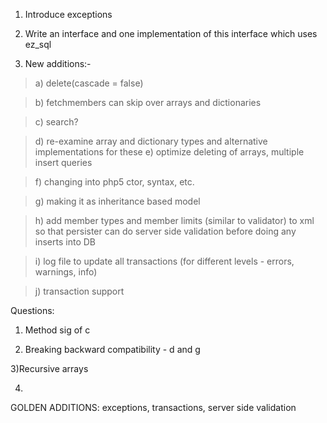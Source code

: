 1) Introduce exceptions

2) Write an interface and one implementation of this interface which uses ez\_sql

3) New additions:-
> a) delete(cascade = false)

> b) fetchmembers can skip over arrays and dictionaries

> c) search?

> d) re-examine array and dictionary types and alternative implementations for these
> e) optimize deleting of arrays, multiple insert queries

> f) changing into php5 ctor, syntax, etc.

> g) making it as inheritance based model

> h) add member types and member limits (similar to validator) to xml so that
persister can do server side validation before doing any inserts into DB

> i) log file to update all transactions (for different levels - errors, warnings, info)

> j) transaction support


Questions:

1) Method sig of c

2) Breaking backward compatibility - d and g

3)Recursive arrays

4)



GOLDEN ADDITIONS:
exceptions, transactions, server side validation